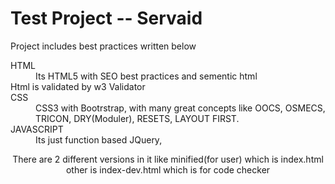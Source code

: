 <h1>Test Project -- Servaid</h1>
<p>Project includes best practices written below</p>

<dl>
  <dt>HTML</dt>
  <dd>Its HTML5 with SEO best practices and sementic html</dd>
  <td>Html is validated by w3 Validator</td>
  <dt>CSS</dt>
  <dd>CSS3 with Bootrstrap, with many great concepts like OOCS, OSMECS, TRICON, DRY(Moduler), RESETS, LAYOUT FIRST. </dd>
  <dt>JAVASCRIPT</dt>
  <dd>Its just function based JQuery, </dd>
</dl>

<p>	<center>There are 2 different versions in it like minified(for user) which is index.html  other is index-dev.html which is for code checker</center></p>